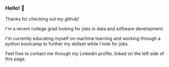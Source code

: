 ### Hello! 👋

Thanks for checking out my github!

I'm a recent college grad looking for jobs in data and software development.

I'm currently educating myself on machine learning and working through a python bootcamp to further my skillset while I look for jobs.

Feel free to contact me through my Linkedin profile, linked on the left side of this page.

<!--
**mtzingarella/mtzingarella** is a ✨ _special_ ✨ repository because its `README.md` (this file) appears on your GitHub profile.

Here are some ideas to get you started:

- 🔭 I’m currently working on ...
- 🌱 I’m currently learning ...
- 👯 I’m looking to collaborate on ...
- 🤔 I’m looking for help with ...
- 💬 Ask me about ...
- 📫 How to reach me: ...
- 😄 Pronouns: ...
- ⚡ Fun fact: ...
-->
